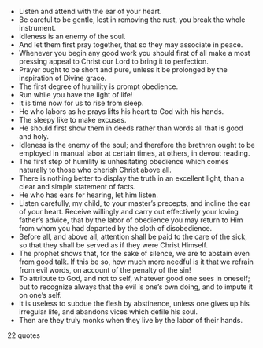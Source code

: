  - Listen and attend with the ear of your heart.
 - Be careful to be gentle, lest in removing the rust, you break the whole instrument.
 - Idleness is an enemy of the soul.
 - And let them first pray together, that so they may associate in peace.
 - Whenever you begin any good work you should first of all make a most pressing appeal to Christ our Lord to bring it to perfection.
 - Prayer ought to be short and pure, unless it be prolonged by the inspiration of Divine grace.
 - The first degree of humility is prompt obedience.
 - Run while you have the light of life!
 - It is time now for us to rise from sleep.
 - He who labors as he prays lifts his heart to God with his hands.
 - The sleepy like to make excuses.
 - He should first show them in deeds rather than words all that is good and holy.
 - Idleness is the enemy of the soul; and therefore the brethren ought to be employed in manual labor at certain times, at others, in devout reading.
 - The first step of humility is unhesitating obedience which comes naturally to those who cherish Christ above all.
 - There is nothing better to display the truth in an excellent light, than a clear and simple statement of facts.
 - He who has ears for hearing, let him listen.
 - Listen carefully, my child, to your master’s precepts, and incline the ear of your heart. Receive willingly and carry out effectively your loving father’s advice, that by the labor of obedience you may return to Him from whom you had departed by the sloth of disobedience.
 - Before all, and above all, attention shall be paid to the care of the sick, so that they shall be served as if they were Christ Himself.
 - The prophet shows that, for the sake of silence, we are to abstain even from good talk. If this be so, how much more needful is it that we refrain from evil words, on account of the penalty of the sin!
 - To attribute to God, and not to self, whatever good one sees in oneself; but to recognize always that the evil is one’s own doing, and to impute it on one’s self.
 - It is useless to subdue the flesh by abstinence, unless one gives up his irregular life, and abandons vices which defile his soul.
 - Then are they truly monks when they live by the labor of their hands.

22 quotes